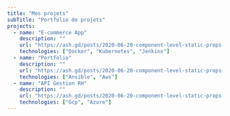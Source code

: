 ```yaml
---
title: "Mes projets"
subTitle: "Portfolio de projets"
projects:
  - name: "E-commerce App"
    description: ""
    url: "https://ash.gd/posts/2020-06-20-component-level-static-props-in-next-js"
    technologies: ["Docker", "Kubernetes", "Jenkins"]
  - name: "Portfolio"
    description: ""
    url: "https://ash.gd/posts/2020-06-20-component-level-static-props-in-next-js"
    technologies: ["Ansible", "Aws"]
  - name: "API Gestion RH"
    description: ""
    url: "https://ash.gd/posts/2020-06-20-component-level-static-props-in-next-js"
    technologies: ["Gcp", "Azure"]
---
```

